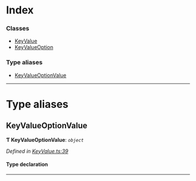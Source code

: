 

# Index

### Classes

* [KeyValue](../classes/_keyvalue_.keyvalue.md)
* [KeyValueOption](../classes/_keyvalue_.keyvalueoption.md)

### Type aliases

* [KeyValueOptionValue](_keyvalue_.md#keyvalueoptionvalue)

---

# Type aliases

<a id="keyvalueoptionvalue"></a>

##  KeyValueOptionValue

**Ƭ KeyValueOptionValue**: *`object`*

*Defined in [KeyValue.ts:39](https://github.com/polkadot-js/api/blob/f8d9f1c/packages/types/src/KeyValue.ts#L39)*

#### Type declaration

___

